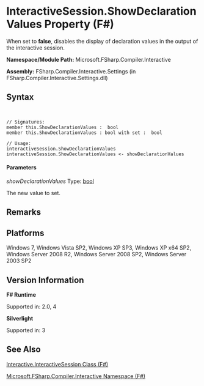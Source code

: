 # InteractiveSession.ShowDeclarationValues Property (F#)

When set to **false**, disables the display of declaration values in the output of the interactive session.

**Namespace/Module Path:** Microsoft.FSharp.Compiler.Interactive

**Assembly:** FSharp.Compiler.Interactive.Settings (in FSharp.Compiler.Interactive.Settings.dll)


## Syntax


```


// Signatures:
member this.ShowDeclarationValues :  bool
member this.ShowDeclarationValues : bool with set :  bool

// Usage:
interactiveSession.ShowDeclarationValues
interactiveSession.ShowDeclarationValues <- showDeclarationValues

```



#### Parameters
*showDeclarationValues*
Type: [bool](http://msdn.microsoft.com/en-us/library/89c0cf9c-49ce-4207-a3be-555851a67dd5)


The new value to set.




## Remarks

## Platforms
Windows 7, Windows Vista SP2, Windows XP SP3, Windows XP x64 SP2, Windows Server 2008 R2, Windows Server 2008 SP2, Windows Server 2003 SP2


## Version Information
**F# Runtime**

Supported in: 2.0, 4

**Silverlight**

Supported in: 3


## See Also
[Interactive.InteractiveSession Class &#40;F&#35;&#41;](Interactive.InteractiveSession-Class-%5BFSharp%5D.md)

[Microsoft.FSharp.Compiler.Interactive Namespace &#40;F&#35;&#41;](Microsoft.FSharp.Compiler.Interactive-Namespace-%5BFSharp%5D.md)

